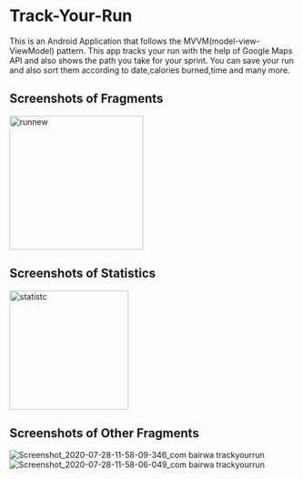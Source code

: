 # Track-Your-Run
This is an Android Application that follows the MVVM(model-view-ViewModel) pattern. This app tracks your run with the help of Google Maps API and also shows the path you take for your sprint. You can save your run and also sort them according to date,calories burned,time and many more.

## Screenshots of Fragments
<img width="235" alt="runnew" src="https://user-images.githubusercontent.com/40567854/88628384-82d29a00-d0cb-11ea-9727-0661bded888a.png"> 

## Screenshots of Statistics
<img width="209" alt="statistc" src="https://user-images.githubusercontent.com/40567854/88628581-cf1dda00-d0cb-11ea-8858-071dd8543ad0.png">

## Screenshots of Other Fragments
![Screenshot_2020-07-28-11-58-09-346_com bairwa trackyourrun](https://user-images.githubusercontent.com/40567854/88629050-6be07780-d0cc-11ea-9423-75e06586b930.jpg)
![Screenshot_2020-07-28-11-58-06-049_com bairwa trackyourrun](https://user-images.githubusercontent.com/40567854/88629058-6d11a480-d0cc-11ea-9c3d-37a9230640b3.jpg)

